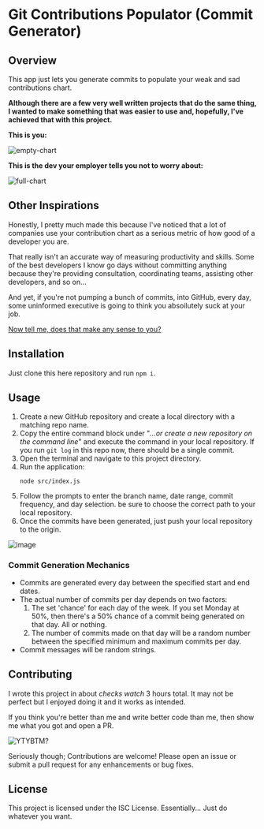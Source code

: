 # Git Contributions Populator (Commit Generator)

## Overview
This app just lets you generate commits to populate your weak and sad contributions chart.

**Although there are a few very well written projects that do the same thing, I wanted to make something that was easier to use and, hopefully, I've achieved that with this project.**

**This is you:**

![empty-chart](https://github.com/user-attachments/assets/cece8d5e-3ae9-46ca-9c85-90a3642093c3)

**This is the dev your employer tells you not to worry about:**

![full-chart](https://github.com/user-attachments/assets/6adcef20-8012-47a5-bec0-c88a548c436a)

## Other Inspirations
Honestly, I pretty much made this because I've noticed that a lot of companies use your contribution chart as a serious metric of how good of a developer you are.

That really isn't an accurate way of measuring productivity and skills. Some of the best developers I know go days without committing anything because they're providing consultation, coordinating teams, assisting other developers, and so on...

And yet, if you're not pumping a bunch of commits, into GitHub, every day, some uninformed executive is going to think you absoilutely suck at your job.

[Now tell me, does that make any sense to you?](https://youtu.be/hzs5xSxLk5A?start=158&end=t=162)

## Installation
Just clone this here repository and run `npm i`.

## Usage
1. Create a new GitHub repository and create a local directory with a matching repo name.
2. Copy the entire command block under "*…or create a new repository on the command line*" and execute the command in your local repository. If you run `git log` in this repo now, there should be a single commit.
3. Open the terminal and navigate to this project directory.
4. Run the application:
   ```
   node src/index.js
   ```
5. Follow the prompts to enter the branch name, date range, commit frequency, and day selection. be sure to choose the correct path to your local repository.
6. Once the commits have been generated, just push your local repository to the origin.

![image](https://github.com/user-attachments/assets/fc51b8ba-6d70-417f-8c5f-4f3a5f30748b)

### Commit Generation Mechanics
- Commits are generated every day between the specified start and end dates.
- The actual number of commits per day depends on two factors:
  1. The set 'chance' for each day of the week. If you set Monday at 50%, then there's a 50% chance of a commit being generated on that day. All or nothing.
  2. The number of commits made on that day will be a random number between the specified minimum and maximum commits per day.
- Commit messages will be random strings.

## Contributing
I wrote this project in about *checks watch* 3 hours total. It may not be perfect but I enjoyed doing it and it works as intended.

If you think you're better than me and write better code than me, then show me what you got and open a PR.

![YTYBTM?](https://media4.giphy.com/media/v1.Y2lkPTc5MGI3NjExMjkzOTJkNHFha2llcHVrcTRwMG43Y20xanE0dzR2Nmk1cTB1ZTR3bSZlcD12MV9pbnRlcm5hbF9naWZfYnlfaWQmY3Q9Zw/0ANYpzlcagZ3AgYlui/giphy.gif)

Seriously though; Contributions are welcome! Please open an issue or submit a pull request for any enhancements or bug fixes.

## License
This project is licensed under the ISC License. Essentially... Just do whatever you want.
